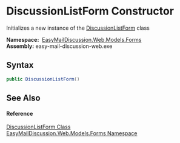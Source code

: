 DiscussionListForm Constructor
==============================
Initializes a new instance of the [DiscussionListForm][1] class

  **Namespace:**  [EasyMailDiscussion.Web.Models.Forms][2]  
  **Assembly:** easy-mail-discussion-web.exe

Syntax
------

```csharp
public DiscussionListForm()
```


See Also
--------

#### Reference
[DiscussionListForm Class][1]  
[EasyMailDiscussion.Web.Models.Forms Namespace][2]  

[1]: README.md
[2]: ../README.md